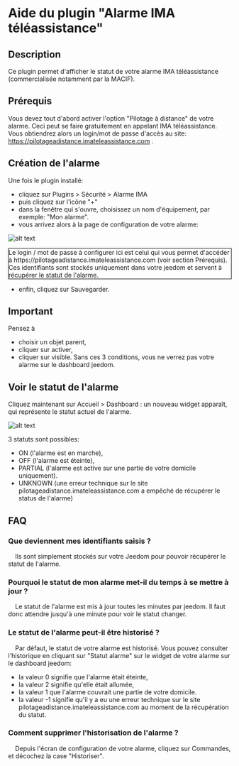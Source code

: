 # Aide du plugin "Alarme IMA téléassistance"

## Description
Ce plugin permet d'afficher le statut de votre alarme IMA téléassistance (commercialisée notamment par la MACIF).


## Prérequis
Vous devez tout d'abord activer l'option "Pilotage à distance" de votre alarme.
Ceci peut se faire gratuitement en appelant IMA téléassistance.
Vous obtiendrez alors un login/mot de passe d'accès au site: https://pilotageadistance.imateleassistance.com .


## Création de l'alarme
Une fois le plugin installé:

- cliquez sur Plugins > Sécurité > Alarme IMA
- puis cliquez sur l'icône "+"
- dans la fenêtre qui s'ouvre, choisissez un nom d'équipement, par exemple: "Mon alarme".
- vous arrivez alors à la page de configuration de votre alarme:

![alt text](doc.png "page de configuration du plugin")

<p style='border:1px solid black'> Le login / mot de passe à configurer ici est celui qui vous permet d'accéder à https://pilotageadistance.imateleassistance.com (voir section Prérequis). Ces identifiants sont stockés uniquement dans votre jeedom et servent à récupérer le statut de l'alarme. </p>

- enfin, cliquez sur Sauvegarder.

## Important
Pensez à
- choisir un objet parent,
- cliquer sur activer,
- cliquer sur visible.
Sans ces 3 conditions, vous ne verrez pas votre alarme sur le dashboard jeedom.


## Voir le statut de l'alarme
Cliquez maintenant sur Accueil > Dashboard : un nouveau widget apparaît, qui représente le statut actuel de l'alarme.

![alt text](widget.png "widget alarme IMA")

3 statuts sont possibles:
- ON (l'alarme est en marche), 
- OFF (l'alarme est éteinte), 
- PARTIAL (l'alarme est active sur une partie de votre domicile uniquement).
- UNKNOWN (une erreur technique sur le site pilotageadistance.imateleassistance.com a empêché de récupérer le status de l'alarme)


## FAQ
### Que deviennent mes identifiants saisis ?
&nbsp;&nbsp;&nbsp;&nbsp;Ils sont simplement stockés sur votre Jeedom pour pouvoir récupérer le statut de l'alarme.

### Pourquoi le statut de mon alarme met-il du temps à se mettre à jour ?
&nbsp;&nbsp;&nbsp;&nbsp;Le statut de l'alarme est mis à jour toutes les minutes par jeedom. Il faut donc attendre jusqu'à une minute pour voir le statut changer.

### Le statut de l'alarme peut-il être historisé ?
&nbsp;&nbsp;&nbsp;&nbsp;Par défaut, le statut de votre alarme est historisé. Vous pouvez consulter l'historique en cliquant sur "Statut alarme" sur le widget de votre alarme sur le dashboard jeedom:
  * la valeur 0 signifie que l'alarme était éteinte,
  * la valeur 2 signifie qu'elle était allumée,
  * la valeur 1 que l'alarme couvrait une partie de votre domicile.
  * la valeur -1 signifie qu'il y a eu une erreur technique sur le site pilotageadistance.imateleassistance.com au moment de la récupération du statut.

### Comment supprimer l'historisation de l'alarme ?
&nbsp;&nbsp;&nbsp;&nbsp;Depuis l'écran de configuration de votre alarme, cliquez sur Commandes, et décochez la case "Historiser".

